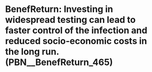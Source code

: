 # BenefReturn: __Investing in widespread testing can lead to faster control of the infection and reduced socio-economic costs in the long run.__ (PBN__BenefReturn_465)

